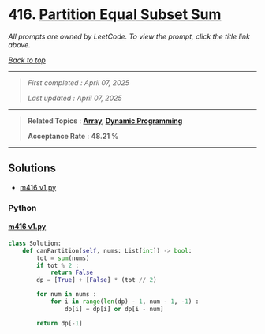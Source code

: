 # 416. [Partition Equal Subset Sum](<https://leetcode.com/problems/partition-equal-subset-sum>)

*All prompts are owned by LeetCode. To view the prompt, click the title link above.*

*[Back to top](<../README.md>)*

------

> *First completed : April 07, 2025*
>
> *Last updated : April 07, 2025*

------

> **Related Topics** : **[Array](<by_topic/Array.md>), [Dynamic Programming](<by_topic/Dynamic Programming.md>)**
>
> **Acceptance Rate** : **48.21 %**

------

## Solutions

- [m416 v1.py](<../my-submissions/m416 v1.py>)
### Python
#### [m416 v1.py](<../my-submissions/m416 v1.py>)
```Python
class Solution:
    def canPartition(self, nums: List[int]) -> bool:
        tot = sum(nums)
        if tot % 2 :
            return False
        dp = [True] + [False] * (tot // 2)

        for num in nums :
            for i in range(len(dp) - 1, num - 1, -1) :
                dp[i] = dp[i] or dp[i - num]

        return dp[-1]

```

